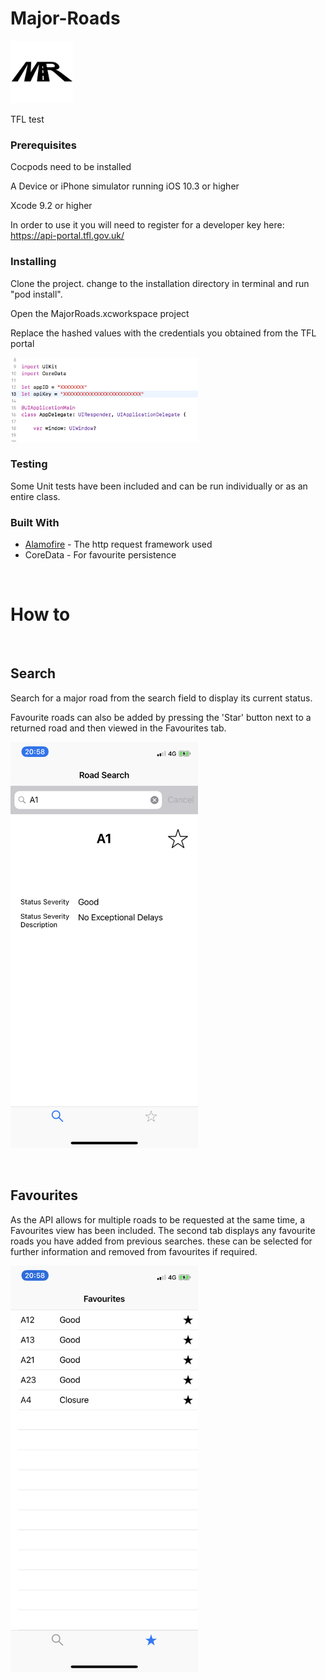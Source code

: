 # Major-Roads

<img src=/images/MajorRoads.png width="100" height="100">

TFL test


### Prerequisites

Cocpods need to be installed

A Device or iPhone simulator running iOS 10.3 or higher

Xcode 9.2 or higher

In order to use it you will need to register for a developer key here: https://api-portal.tfl.gov.uk/ 


### Installing

Clone the project. change to the installation directory in terminal and run "pod install".

Open the MajorRoads.xcworkspace project

Replace the hashed values with the credentials you obtained from the TFL portal

<img src=/images/screenShot1.png width="300" height="135">



### Testing

Some Unit tests have been included and can be run individually or as an entire class. 


### Built With

* [Alamofire](https://github.com/Alamofire/Alamofire) - The http request framework used
* CoreData - For favourite persistence 


&nbsp;
&nbsp;
&nbsp;


# How to

&nbsp;
&nbsp;


## Search

Search for a major road from the search field to display its current status.

Favourite roads can also be added by pressing the 'Star' button next to a returned road and then viewed in the Favourites tab.

<img src=/images/IMG_1868.PNG width="300" height="650">

&nbsp;
&nbsp;
&nbsp;


## Favourites

As the API allows for multiple roads to be requested at the same time, a Favourites view has been included.
The second tab displays any favourite roads you have added from previous searches. these can be selected for further information and removed from favourites if required.

<img src=/images/IMG_1869.PNG width="300" height="650">

